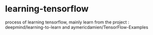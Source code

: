 # learning-tensorflow
process of learning tensorflow, mainly learn from the project : deepmind/learning-to-learn and aymericdamien/TensorFlow-Examples

